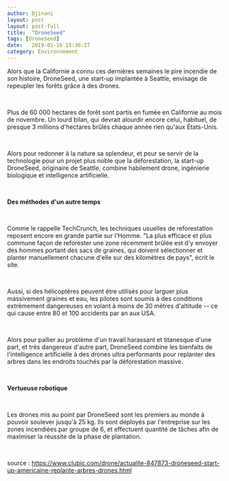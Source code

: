 ```yaml
---
author: Djinani
layout: post
layout: post-full
title:  "DroneSeed"
tags: [DroneSeed]
date:   2019-01-16 15:36:27
category: Environnement
---
```


Alors que la Californie a connu ces dernières semaines le pire incendie de son histoire, DroneSeed, une start-up implantée à Seattle, envisage de repeupler les forêts grâce à des drones.

<br/>

Plus de 60 000 hectares de forêt sont partis en fumée en Californie au mois de novembre. Un lourd bilan, qui devrait alourdir encore celui, habituel, de presque 3 millions d'hectares brûlés chaque année rien qu'aux États-Unis.

<br/>

Alors pour redonner à la nature sa splendeur, et pour se servir de la technologie pour un projet plus noble que la déforestation, la start-up DroneSeed, originaire de Seattle, combine habilement drone, ingénierie biologique et intelligence artificielle.

<br/>

**Des méthodes d'un autre temps**

<br/>

Comme le rappelle TechCrunch, les techniques usuelles de reforestation reposent encore en grande partie sur l'Homme. "La plus efficace et plus commune façon de reforester une zone récemment brûlée est d'y envoyer des hommes portant des sacs de graines, qui doivent sélectionner et planter manuellement chacune d'elle sur des kilomètres de pays", écrit le site.

<br/>

Aussi, si des hélicoptères peuvent être utilisés pour larguer plus massivement graines et eau, les pilotes sont soumis à des conditions extrêmement dangereuses en volant à moins de 30 mètres d'altitude -- ce qui cause entre 80 et 100 accidents par an aux USA.

<br/>

Alors pour pallier au problème d'un travail harassant et titanesque d'une part, et très dangereux d'autre part, DroneSeed combine les bienfaits de l'intelligence artificielle à des drones ultra performants pour replanter des arbres dans les endroits touchés par la déforestation massive.

<br/>

**Vertueuse robotique**

<br/>

Les drones mis au point par DroneSeed sont les premiers au monde à pouvoir soulever jusqu'à 25 kg. Ils sont déployés par l'entreprise sur les zones incendiées par groupe de 6, et effectuent quantité de tâches afin de maximiser la réussite de la phase de plantation.

<br/>

source : <https://www.clubic.com/drone/actualite-847873-droneseed-start-up-americaine-replante-arbres-drones.html>

